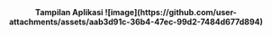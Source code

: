 <center><b> Tampilan Aplikasi <b>
![image](https://github.com/user-attachments/assets/aab3d91c-36b4-47ec-99d2-7484d677d894)
</center>
